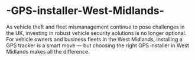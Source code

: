 # -GPS-installer-West-Midlands-
As vehicle theft and fleet mismanagement continue to pose challenges in the UK, investing in robust vehicle security solutions is no longer optional. For vehicle owners and business fleets in the West Midlands, installing a GPS tracker is a smart move — but choosing the right GPS installer in West Midlands makes all the difference. 
